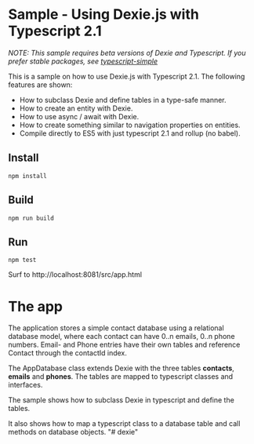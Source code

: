 ﻿# Sample - Using Dexie.js with Typescript 2.1
*NOTE: This sample requires beta versions of Dexie and Typescript. If you prefer stable packages, see [typescript-simple](https://github.com/dfahlander/Dexie.js/tree/master/samples/typescript-simple)*

This is a sample on how to use Dexie.js with Typescript 2.1. The following features are shown:

* How to subclass Dexie and define tables in a type-safe manner.
* How to create an entity with Dexie.
* How to use async / await with Dexie.
* How to create something similar to navigation properties on entities.
* Compile directly to ES5 with just typescript 2.1 and rollup (no babel).

## Install
```
npm install
```

## Build
```
npm run build
```

## Run
```
npm test
```
Surf to http://localhost:8081/src/app.html

# The app
The application stores a simple contact database using a relational database model, where each contact can have
0..n emails, 0..n phone numbers. Email- and Phone entries have their own tables and reference Contact through
the contactId index.

The AppDatabase class extends Dexie with the three tables **contacts**, **emails** and **phones**.
The tables are mapped to typescript classes and interfaces.

The sample shows how to subclass Dexie in typescript and define the tables.

It also shows how to map a typescript class to a database table and call methods on database objects.
"# dexie" 

